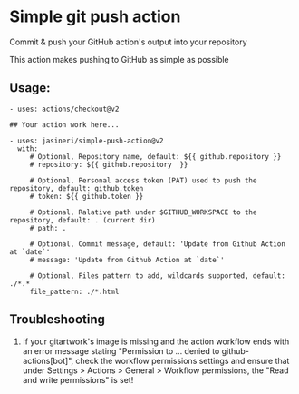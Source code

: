 # Simple git push action
Commit & push your GitHub action's output into your repository

This action makes pushing to GitHub as simple as possible

## Usage:
    - uses: actions/checkout@v2

    ## Your action work here...

    - uses: jasineri/simple-push-action@v2
      with:
         # Optional, Repository name, default: ${{ github.repository }}
         # repository: ${{ github.repository  }}

         # Optional, Personal access token (PAT) used to push the repository, default: github.token
         # token: ${{ github.token }}

         # Optional, Ralative path under $GITHUB_WORKSPACE to the repository, default: . (current dir)
         # path: .

         # Optional, Commit message, default: 'Update from Github Action at `date`'
         # message: 'Update from Github Action at `date`'

         # Optional, Files pattern to add, wildcards supported, default: ./*.*
         file_pattern: ./*.html

## Troubleshooting
1. If your gitartwork's image is missing and the action workflow ends with an error message stating "Permission to ... denied to github-actions\[bot\]", check the workflow permissions settings and ensure that under Settings > Actions > General > Workflow permissions, the "Read and write permissions" is set!